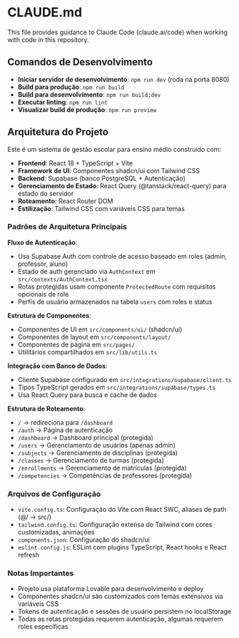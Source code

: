 # CLAUDE.md

This file provides guidance to Claude Code (claude.ai/code) when working with code in this repository.

## Comandos de Desenvolvimento

- **Iniciar servidor de desenvolvimento**: `npm run dev` (roda na porta 8080)
- **Build para produção**: `npm run build`
- **Build para desenvolvimento**: `npm run build:dev`
- **Executar linting**: `npm run lint`
- **Visualizar build de produção**: `npm run preview`

## Arquitetura do Projeto

Este é um sistema de gestão escolar para ensino médio construído com:

- **Frontend**: React 18 + TypeScript + Vite
- **Framework de UI**: Componentes shadcn/ui com Tailwind CSS
- **Backend**: Supabase (banco PostgreSQL + Autenticação)
- **Gerenciamento de Estado**: React Query (@tanstack/react-query) para estado do servidor
- **Roteamento**: React Router DOM
- **Estilização**: Tailwind CSS com variáveis CSS para temas

### Padrões de Arquitetura Principais

**Fluxo de Autenticação**:
- Usa Supabase Auth com controle de acesso baseado em roles (admin, professor, aluno)
- Estado de auth gerenciado via `AuthContext` em `src/contexts/AuthContext.tsx`
- Rotas protegidas usam componente `ProtectedRoute` com requisitos opcionais de role
- Perfis de usuário armazenados na tabela `users` com roles e status

**Estrutura de Componentes**:
- Componentes de UI em `src/components/ui/` (shadcn/ui)
- Componentes de layout em `src/components/layout/`
- Componentes de página em `src/pages/`
- Utilitários compartilhados em `src/lib/utils.ts`

**Integração com Banco de Dados**:
- Cliente Supabase configurado em `src/integrations/supabase/client.ts`
- Tipos TypeScript gerados em `src/integrations/supabase/types.ts`
- Usa React Query para busca e cache de dados

**Estrutura de Roteamento**:
- `/` → redireciona para `/dashboard`
- `/auth` → Página de autenticação
- `/dashboard` → Dashboard principal (protegida)
- `/users` → Gerenciamento de usuários (apenas admin)
- `/subjects` → Gerenciamento de disciplinas (protegida)
- `/classes` → Gerenciamento de turmas (protegida)
- `/enrollments` → Gerenciamento de matrículas (protegida)
- `/competencies` → Competências de professores (protegida)

### Arquivos de Configuração

- `vite.config.ts`: Configuração do Vite com React SWC, aliases de path (@/ → src/)
- `tailwind.config.ts`: Configuração extensa do Tailwind com cores customizadas, animações
- `components.json`: Configuração do shadcn/ui
- `eslint.config.js`: ESLint com plugins TypeScript, React hooks e React refresh

### Notas Importantes

- Projeto usa plataforma Lovable para desenvolvimento e deploy
- Componentes shadcn/ui são customizados com temas extensivos via variáveis CSS
- Tokens de autenticação e sessões de usuário persistem no localStorage
- Todas as rotas protegidas requerem autenticação, algumas requerem roles específicas